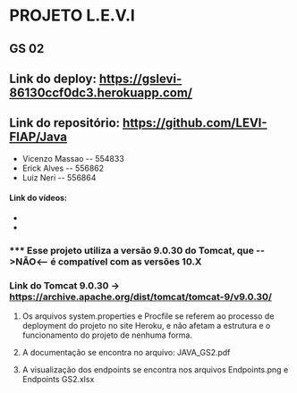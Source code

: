 # PROJETO L.E.V.I 
## GS 02 
## Link do deploy: https://gslevi-86130ccf0dc3.herokuapp.com/
## Link do repositório: https://github.com/LEVI-FIAP/Java
- Vicenzo Massao -- 554833
- Erick Alves -- 556862
- Luiz Neri -- 556864

#### Link do vídeos:
- 
- 

### *** Esse projeto utiliza a versão 9.0.30 do Tomcat, que -->NÃO<-- é compatível com as versões 10.X
### Link do Tomcat 9.0.30 -> https://archive.apache.org/dist/tomcat/tomcat-9/v9.0.30/

1. Os arquivos system.properties e Procfile se referem ao processo de deployment do projeto no site Heroku, e não afetam a estrutura e o funcionamento do projeto de nenhuma forma.

2. A documentação se encontra no arquivo: JAVA_GS2.pdf

3. A visualização dos endpoints se encontra nos arquivos Endpoints.png e Endpoints GS2.xlsx




